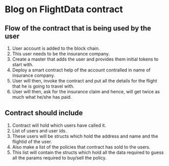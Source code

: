 # Blog on FlightData contract

## Flow of the contract that is being used by the user

1. User account is added to the block chain.
2. This user needs to be the insurance company.
3. Create a master that adds the user and provides them initial tokens to start with.
4. Deploy a smart contract help of the account contralled in name of insurance company.
5. User will then, invoke the contract and put all the details for the flight that he is going to travel with.
6. User will then, ask for the insurance claim and hence, will get twice as much what he/she has paid.

## Contract should include

1. Contract will hold which users have called it.
2. List of users and user ids.
3. These users will be structs which hold the address and name and the flightid of the user.
4. Also make a list of the policies that contract has sold to the users.
5. This list will contain the structs which hold all the data required to guess all the params required to buy/sell the policy.
